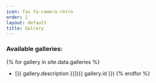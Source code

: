 ```yaml
---
icon: fas fa-camera-retro
order: 2
layout: default
title: Gallery
---
```


### Available galleries:

{% for gallery in site.data.galleries %}
- [{{ gallery.description }}]({{ gallery.id }})
{% endfor %}




